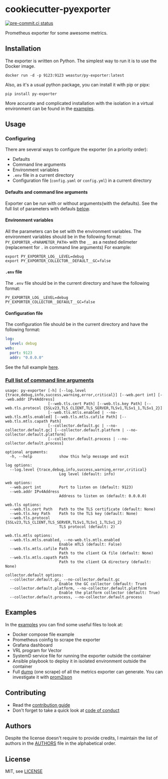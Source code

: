 # cookiecutter-pyexporter

[![pre-commit.ci status](https://results.pre-commit.ci/badge/github/weastur/cookiecutter-pyexporter/main.svg)](https://results.pre-commit.ci/latest/github/weastur/cookiecutter-pyexporter/main)

Prometheus exporter for some awesome metrics.

## Installation

The exporter is written on Python. The simplest way to run it is to use the Docker image.

```shell
docker run -d -p 9123:9123 weastur/py-exporter:latest
```

Also, as it's a usual python package, you can install it with pip or pipx:

```shell
pip install py-exporter
```

More accurate and complicated installation with the isolation in a virtual environment
can be found in the [examples](https://github.com/weastur/cookiecutter-pyexporter/blob/main/examples/ansible/roles/py-exporter/tasks/main.yml).

## Usage

### Configuring

There are several ways to configure the exporter (in a priority order):

- Defaults
- Command line arguments
- Environment variables
- `.env` file in a current directory
- Configuration file (`config.yaml` or `config.yml`) in a current directory

#### Defaults and command line arguments

Exporter can be run with or without arguments(with the defaults).
See the full list of parameters with defauls
[below](#full-list-of-command-line-arguments).

#### Environment variables

All the parameters can be set with the environment variables.
The environment variables should be in the following format:
`PY_EXPORTER_<PARAMETER_PATH>` with the `__` as a nested delimeter
(replacement for `.` in command line arguments)
For example:

```shell
export PY_EXPORTER_LOG__LEVEL=debug
export PY_EXPORTER_COLLECTOR__DEFAULT__GC=false
```

#### `.env` file

The `.env` file should be in the current directory and have the following format:

```shell
PY_EXPORTER_LOG__LEVEL=debug
PY_EXPORTER_COLLECTOR__DEFAULT__GC=false
```

#### Configuration file

The configuration file should be in the current directory and have the following format:

```yaml
log:
  level: debug
web:
  port: 9123
  addr: "0.0.0.0"
```

See the full example [here](https://github.com/weastur/cookiecutter-pyexporter/blob/main/examples/config.yml).

### [Full list of command line arguments](#full-list-of-command-line-arguments)

```shell
usage: py-exporter [-h] [--log.level {trace,debug,info,success,warning,error,critical}] [--web.port int] [--web.addr IPv4Address]
                   [--web.tls.cert Path] [--web.tls.key Path] [--web.tls.protocol {SSLv23,TLS_CLIENT,TLS_SERVER,TLSv1,TLSv1_1,TLSv1_2}]
                   [--web.tls.mtls.enabled | --no-web.tls.mtls.enabled] [--web.tls.mtls.cafile Path] [--web.tls.mtls.capath Path]
                   [--collector.default.gc | --no-collector.default.gc] [--collector.default.platform | --no-collector.default.platform]
                   [--collector.default.process | --no-collector.default.process]

optional arguments:
  -h, --help            show this help message and exit

log options:
  --log.level {trace,debug,info,success,warning,error,critical}
                        Log level (default: info)

web options:
  --web.port int        Port to listen on (default: 9123)
  --web.addr IPv4Address
                        Address to listen on (default: 0.0.0.0)

web.tls options:
  --web.tls.cert Path   Path to the TLS certificate (default: None)
  --web.tls.key Path    Path to the TLS key (default: None)
  --web.tls.protocol {SSLv23,TLS_CLIENT,TLS_SERVER,TLSv1,TLSv1_1,TLSv1_2}
                        TLS protocol (default: 2)

web.tls.mtls options:
  --web.tls.mtls.enabled, --no-web.tls.mtls.enabled
                        Enable mTLS (default: False)
  --web.tls.mtls.cafile Path
                        Path to the client CA file (default: None)
  --web.tls.mtls.capath Path
                        Path to the client CA directory (default: None)

collector.default options:
  --collector.default.gc, --no-collector.default.gc
                        Enable the GC collector (default: True)
  --collector.default.platform, --no-collector.default.platform
                        Enable the platform collector (default: True)
  --collector.default.process, --no-collector.default.process
```

## Examples

In the [examples](https://github.com/weastur/cookiecutter-pyexporter/tree/main/examples/) you can find some useful files to look at:

- Docker compose file example
- Prometheus coinfig to scrape the exporter
- Grafana dashboard
- VRL program for Vector
- SystemD service file for running the exporter outside the container
- Ansible playbook to deploy it in isolated environment outside the container
- Full [dump](https://github.com/weastur/cookiecutter-pyexporter/blob/main/examples/metrics.txt) (one scrape) of all the metrics exporter can generate. You can investigate it with [prom2json](https://github.com/prometheus/prom2json)

## Contributing

- Read the [contribution guide](https://github.com/weastur/cookiecutter-pyexporter/blob/main/CONTRIBUTING.md)
- Don't forget to take a quick look at [code of conduct](https://github.com/weastur/cookiecutter-pyexporter/blob/main/CODE_OF_CONDUCT.md)

## Authors

Despite the license doesn't require to provide credits,
I maintain the list of authors in the [AUTHORS](https://github.com/weastur/cookiecutter-pyexporter/blob/main/AUTHORS.md)
file in the alphabetical order.

## License

MIT, see [LICENSE](https://github.com/weastur/cookiecutter-pyexporter/blob/main/LICENSE.md)
